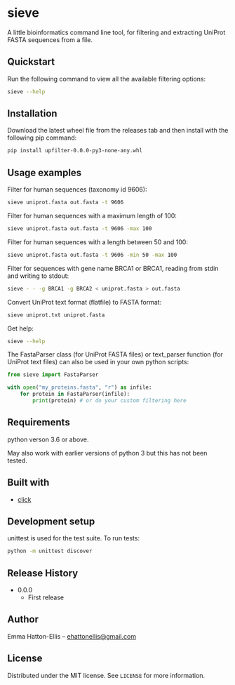 # sieve

A little bioinformatics command line tool, for filtering and extracting UniProt FASTA sequences from a file.


## Quickstart

Run the following command to view all the available filtering options:
```bash
sieve --help
```


## Installation

Download the latest wheel file from the releases tab and then install with the following pip command:

```bash
pip install upfilter-0.0.0-py3-none-any.whl 
```

## Usage examples
Filter for human sequences (taxonomy id 9606):

```bash
sieve uniprot.fasta out.fasta -t 9606
```

Filter for human sequences with a maximum length of 100:

```bash
sieve uniprot.fasta out.fasta -t 9606 -max 100
```

Filter for human sequences with a length between 50 and 100:

```bash
sieve uniprot.fasta out.fasta -t 9606 -min 50 -max 100
```

Filter for sequences with gene name BRCA1 or BRCA1, reading from stdin and writing to stdout:
```bash
sieve - - -g BRCA1 -g BRCA2 < uniprot.fasta > out.fasta
```

Convert UniProt text format (flatfile) to FASTA format:
```bash
sieve uniprot.txt uniprot.fasta
```

Get help:
```bash
sieve --help
```

The FastaParser class (for UniProt FASTA files) or text_parser function (for UniProt text files) can also be used in your own python scripts:

```python
from sieve import FastaParser

with open("my_proteins.fasta", "r") as infile:
    for protein in FastaParser(infile):
        print(protein) # or do your custom filtering here

```

## Requirements
python verson 3.6 or above.

May also work with earlier versions of python 3 but this has not been tested.

## Built with
- [click](https://click.palletsprojects.com/en/7.x/)

## Development setup

unittest is used for the test suite. To run tests:

```sh
python -m unittest discover 
```

## Release History

* 0.0.0
    * First release


## Author

Emma Hatton-Ellis – ehattonellis@gmail.com

## License

Distributed under the MIT license. See ``LICENSE`` for more information.
